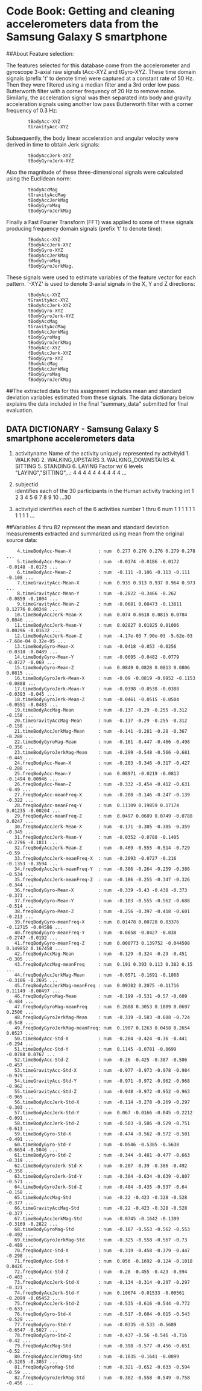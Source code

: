 # Code Book: Getting and cleaning accelerometers data from the Samsung Galaxy S smartphone 

##About Feature selection:

The features selected for this database come from the accelerometer and gyroscope 3-axial raw signals tAcc-XYZ and tGyro-XYZ.
These time domain signals (prefix 't' to denote time) were captured at a constant rate of 50 Hz. Then they were filtered using a median filter 
and a 3rd order low pass Butterworth filter with a corner frequency of 20 Hz to remove noise. Similarly, the acceleration signal was then 
separated into body and gravity acceleration signals using another low pass Butterworth filter with a corner frequency of 0.3 Hz:

			tBodyAcc-XYZ 
			tGravityAcc-XYZ

Subsequently, the body linear acceleration and angular velocity were derived in time to obtain Jerk signals:

			tBodyAccJerk-XYZ 
			tBodyGyroJerk-XYZ

Also the magnitude of these three-dimensional signals were calculated using the Euclidean norm:

			tBodyAccMag
			tGravityAccMag
			tBodyAccJerkMag
			tBodyGyroMag
			tBodyGyroJerkMag 

Finally a Fast Fourier Transform (FFT) was applied to some of these signals producing frequency domain signals (prefix 't' to denote time):

			fBodyAcc-XYZ
			fBodyAccJerk-XYZ
			fBodyGyro-XYZ
			fBodyAccJerkMag
			fBodyGyroMag
			fBodyGyroJerkMag. 

These signals were used to estimate variables of the feature vector for each pattern. '-XYZ' is used to denote 3-axial signals in the X, Y and Z 
directions:

			tBodyAcc-XYZ
			tGravityAcc-XYZ
			tBodyAccJerk-XYZ
			tBodyGyro-XYZ
			tBodyGyroJerk-XYZ
			tBodyAccMag
			tGravityAccMag
			tBodyAccJerkMag
			tBodyGyroMag
			tBodyGyroJerkMag
			fBodyAcc-XYZ
			fBodyAccJerk-XYZ
			fBodyGyro-XYZ
			fBodyAccMag
			fBodyAccJerkMag
			fBodyGyroMag
			fBodyGyroJerkMag

##The extracted data for this assignment includes mean and standard deviation variables estimated from these signals. The data dictionary below explains the data included in the final "summary_data" submitted for final evaluation.

##												DATA DICTIONARY - Samsung Galaxy S smartphone accelerometers data

1. activityname
		Name of the activity uniquely represented ny activityid
			1. WALKING
			2. WALKING_UPSTAIRS
			3. WALKING_DOWNSTAIRS
			4. SITTING
			5. STANDING
			6. LAYING
			Factor w/ 6 levels "LAYING","SITTING",..: 4 4 4 4 4 4 4 4 4 4 ...
			
2. subjectid	
		identifies each of the 30 participants in the Human activity tracking
		int  1 2 3 4 5 6 7 8 9 10 ...30
		
3. activityid
		identifies each of the 6 activities
		number 1 thru 6 
		num  1 1 1 1 1 1 1 1 1 1 ...
		
##Variables 4 thru 82 represent the mean and standard deviation measurements extracted and summarized using mean from the original source data:

		4.timeBodyAcc-Mean-X          : num  0.277 0.276 0.276 0.279 0.278 ...
		5.timeBodyAcc-Mean-Y          : num  -0.0174 -0.0186 -0.0172 -0.0148 -0.0173 ...
		6.timeBodyAcc-Mean-Z          : num  -0.111 -0.106 -0.113 -0.111 -0.108 ...
		7.timeGravityAcc-Mean-X       : num  0.935 0.913 0.937 0.964 0.973 ...
		8.timeGravityAcc-Mean-Y       : num  -0.2822 -0.3466 -0.262 -0.0859 -0.1004 ...
		9.timeGravityAcc-Mean-Z       : num  -0.0681 0.08473 -0.13811 0.12776 0.00248 ...
	   10.timeBodyAccJerk-Mean-X      : num  0.074 0.0618 0.0815 0.0784 0.0846 ...
	   11.timeBodyAccJerk-Mean-Y      : num  0.02827 0.01825 0.01006 0.00296 -0.01632 ...
	   12.timeBodyAccJerk-Mean-Z      : num  -4.17e-03 7.90e-03 -5.62e-03 -7.68e-04 8.32e-05 ...
	   13.timeBodyGyro-Mean-X         : num  -0.0418 -0.053 -0.0256 -0.0318 -0.0489 ...
	   14.timeBodyGyro-Mean-Y         : num  -0.0695 -0.0482 -0.0779 -0.0727 -0.069 ...
       15.timeBodyGyro-Mean-Z         : num  0.0849 0.0828 0.0813 0.0806 0.0815 ...
       16.timeBodyGyroJerk-Mean-X     : num  -0.09 -0.0819 -0.0952 -0.1153 -0.0888 ...
       17.timeBodyGyroJerk-Mean-Y     : num  -0.0398 -0.0538 -0.0388 -0.0393 -0.045 ...
       18.timeBodyGyroJerk-Mean-Z     : num  -0.0461 -0.0515 -0.0504 -0.0551 -0.0483 ...
       19.timeBodyAccMag-Mean         : num  -0.137 -0.29 -0.255 -0.312 -0.158 ...
       20.timeGravityAccMag-Mean      : num  -0.137 -0.29 -0.255 -0.312 -0.158 ...
       21.timeBodyAccJerkMag-Mean     : num  -0.141 -0.281 -0.28 -0.367 -0.288 ...
	   22.timeBodyGyroMag-Mean        : num  -0.161 -0.447 -0.466 -0.498 -0.356 ...
       23.timeBodyGyroJerkMag-Mean    : num  -0.299 -0.548 -0.566 -0.681 -0.445 ...
	   24.freqBodyAcc-Mean-X          : num  -0.203 -0.346 -0.317 -0.427 -0.288 ...
       25.freqBodyAcc-Mean-Y          : num  0.08971 -0.0219 -0.0813 -0.1494 0.00946 ...
       26.freqBodyAcc-Mean-Z          : num  -0.332 -0.454 -0.412 -0.631 -0.49 ...
       27.freqBodyAcc-meanFreq-X      : num  -0.208 -0.146 -0.247 -0.139 -0.322 ...
       28.freqBodyAcc-meanFreq-Y      : num  0.11309 0.19859 0.17174 0.01235 -0.00204 ...
       29.freqBodyAcc-meanFreq-Z      : num  0.0497 0.0689 0.0749 -0.0788 0.0247 ...
       30.freqBodyAccJerk-Mean-X      : num  -0.171 -0.305 -0.305 -0.359 -0.345 ...
       31.freqBodyAccJerk-Mean-Y      : num  -0.0352 -0.0788 -0.1405 -0.2796 -0.1811 ...
       32.freqBodyAccJerk-Mean-Z      : num  -0.469 -0.555 -0.514 -0.729 -0.59 ...
       33.freqBodyAccJerk-meanFreq-X  : num  -0.2093 -0.0727 -0.216 -0.1353 -0.3594 ...
       34.freqBodyAccJerk-meanFreq-Y  : num  -0.386 -0.264 -0.259 -0.386 -0.534 ...
       35.freqBodyAccJerk-meanFreq-Z  : num  -0.186 -0.255 -0.347 -0.326 -0.344 ...
       36.freqBodyGyro-Mean-X         : num  -0.339 -0.43 -0.438 -0.373 -0.373 ...
       37.freqBodyGyro-Mean-Y         : num  -0.103 -0.555 -0.562 -0.688 -0.514 ...
       38.freqBodyGyro-Mean-Z         : num  -0.256 -0.397 -0.418 -0.601 -0.213 ...
       39.freqBodyGyro-meanFreq-X     : num  0.01478 0.00728 0.03376 -0.12715 -0.04586 ...
       40.freqBodyGyro-meanFreq-Y     : num  -0.0658 -0.0427 -0.038 -0.2747 -0.0192 ...
       41.freqBodyGyro-meanFreq-Z     : num  0.000773 0.139752 -0.044508 0.149852 0.167458 ...
       42.freqBodyAccMag-Mean         : num  -0.129 -0.324 -0.29 -0.451 -0.305 ...
       43.freqBodyAccMag-meanFreq     : num  0.191 0.393 0.113 0.382 0.15 ...
       44.freqBodyAccJerkMag-Mean     : num  -0.0571 -0.1691 -0.1868 -0.3186 -0.2695 ...
       45.freqBodyAccJerkMag-meanFreq : num  0.09382 0.2075 -0.11716 0.11149 -0.00497 ...
       46.freqBodyGyroMag-Mean        : num  -0.199 -0.531 -0.57 -0.609 -0.484 ...
       47.freqBodyGyroMag-meanFreq    : num  0.2688 0.3053 0.1809 0.0697 0.2506 ...
       48.freqBodyGyroJerkMag-Mean    : num  -0.319 -0.583 -0.608 -0.724 -0.548 ...
       49.freqBodyGyroJerkMag-meanFreq: num  0.1907 0.1263 0.0458 0.2654 0.0527 ...
       50.timeBodyAcc-Std-X           : num  -0.284 -0.424 -0.36 -0.441 -0.294 ...
       51.timeBodyAcc-Std-Y           : num  0.1145 -0.0781 -0.0699 -0.0788 0.0767 ...
       52.timeBodyAcc-Std-Z           : num  -0.26 -0.425 -0.387 -0.586 -0.457 ...
       53.timeGravityAcc-Std-X        : num  -0.977 -0.973 -0.978 -0.984 -0.979 ...
       54.timeGravityAcc-Std-Y        : num  -0.971 -0.972 -0.962 -0.968 -0.962 ...
       55.timeGravityAcc-Std-Z        : num  -0.948 -0.972 -0.952 -0.963 -0.965 ...
       56.timeBodyAccJerk-Std-X       : num  -0.114 -0.278 -0.269 -0.297 -0.303 ...
       57.timeBodyAccJerk-Std-Y       : num  0.067 -0.0166 -0.045 -0.2212 -0.091 ...
       58.timeBodyAccJerk-Std-Z       : num  -0.503 -0.586 -0.529 -0.751 -0.613 ...
       59.timeBodyGyro-Std-X          : num  -0.474 -0.562 -0.572 -0.501 -0.491 ...
       60.timeBodyGyro-Std-Y          : num  -0.0546 -0.5385 -0.5638 -0.6654 -0.5046 ...
       61.timeBodyGyro-Std-Z          : num  -0.344 -0.481 -0.477 -0.663 -0.319 ...
       62.timeBodyGyroJerk-Std-X      : num  -0.207 -0.39 -0.386 -0.492 -0.358 ...
       63.timeBodyGyroJerk-Std-Y      : num  -0.304 -0.634 -0.639 -0.807 -0.571 ...
       64.timeBodyGyroJerk-Std-Z      : num  -0.404 -0.435 -0.537 -0.64 -0.158 ...
       65.timeBodyAccMag-Std          : num  -0.22 -0.423 -0.328 -0.528 -0.377 ...
       66.timeGravityAccMag-Std       : num  -0.22 -0.423 -0.328 -0.528 -0.377 ...
       67.timeBodyAccJerkMag-Std      : num  -0.0745 -0.1642 -0.1399 -0.3169 -0.2822 ...
       68.timeBodyGyroMag-Std         : num  -0.187 -0.553 -0.562 -0.553 -0.492 ...
       69.timeBodyGyroJerkMag-Std     : num  -0.325 -0.558 -0.567 -0.73 -0.489 ...
       70.freqBodyAcc-Std-X           : num  -0.319 -0.458 -0.379 -0.447 -0.298 ...
       71.freqBodyAcc-Std-Y           : num  0.056 -0.1692 -0.124 -0.1018 0.0426 ...
       72.freqBodyAcc-Std-Z           : num  -0.28 -0.455 -0.423 -0.594 -0.483 ...
       73.freqBodyAccJerk-Std-X       : num  -0.134 -0.314 -0.297 -0.297 -0.321 ...
       74.freqBodyAccJerk-Std-Y       : num  0.10674 -0.01533 -0.00561 -0.2099 -0.05452 ...
       75.freqBodyAccJerk-Std-Z       : num  -0.535 -0.616 -0.544 -0.772 -0.633 ...
       76.freqBodyGyro-Std-X          : num  -0.517 -0.604 -0.615 -0.543 -0.529 ...
       77.freqBodyGyro-Std-Y          : num  -0.0335 -0.533 -0.5689 -0.6547 -0.5027 ...
       78.freqBodyGyro-Std-Z          : num  -0.437 -0.56 -0.546 -0.716 -0.42 ...
       79.freqBodyAccMag-Std          : num  -0.398 -0.577 -0.456 -0.651 -0.52 ...
       80.freqBodyAccJerkMag-Std      : num  -0.1035 -0.1641 -0.0899 -0.3205 -0.3057 ...
       81.freqBodyGyroMag-Std         : num  -0.321 -0.652 -0.633 -0.594 -0.59 ...
       82.freqBodyGyroJerkMag-Std     : num  -0.382 -0.558 -0.549 -0.758 -0.456 ...
		

   